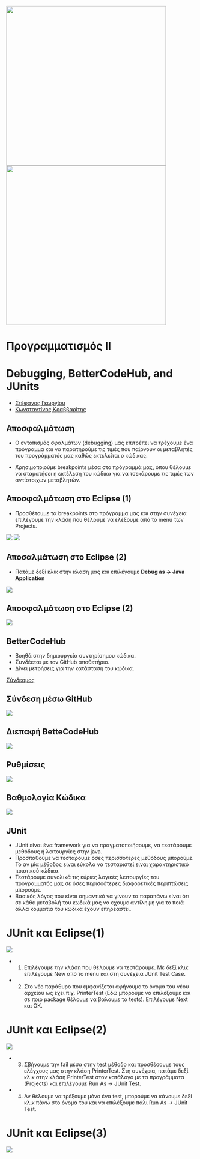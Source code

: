 <img src="media/AUEB_logo.jpg" width="425" /> <img src="media/BA_Lab.png" width="425" />
# Προγραμματισμός ΙΙ
# Debugging, BetterCodeHub, and JUnits

* [Στέφανος Γεωργίου](https://www.balab.aueb.gr/stefanos-georgiou.html)
* [Κωνσταντίνος Κραββαρίτης](https://www.balab.aueb.gr/konstantinos-kravvaritis.html)


## Αποσφαλμάτωση

* Ο εντοπισμός σφαλμάτων (debugging) μας επιτρέπει να τρέχουμε ένα 
πρόγραμμα και να παρατηρούμε τις τιμές που παίρνουν οι μεταβλητές 
του προγράμματός μας καθώς εκτελείται ο κώδικας.

* Χρησιμοποιούμε breakpoints μέσα στο πρόγραμμά μας, όπου θέλουμε 
να σταματήσει η εκτέλεση του κώδικα για να τσεκάρουμε τις τιμές 
των αντίστοιχων μεταβλητών.


## Αποσφαλμάτωση στο Eclipse (1)

* Προσθέτουμε τα breakpoints στο πρόγραμμα μας και στην συνέχεια 
επιλέγουμε την κλάση που θέλουμε να ελέξουμε από το menu των  Projects.

![](media/debugging_2.png)
![](media/debugging_3.png)


## Αποσαλμάτωση στο Eclipse (2)

* Πατάμε δεξί κλικ στην κλαση μας και επιλέγουμε **Debug as -> Java Application**

![](media/debugging_1.png)


## Αποσφαλμάτωση στο Eclipse (2)

![](media/Debugging_5.png)


## BetterCodeHub

* Βοηθά στην δημιουργεία συντηρίσημου κώδικα.
* Συνδέεται με τον GitHub αποθετήριο. 
* Δίνει μετρήσεις για την κατάσταση του κώδικα.

[Σύνδεσμος](https://bettercodehub.com/)


## Σύνδεση μέσω GitHub

![](media/BetterCodeHub_1.png)


## Διεπαφή BetteCodeHub

![](media/BetterCodeHub_2.png)


## Ρυθμίσεις

![](media/BetterCodeHub_3.png)


## Βαθμολογία Κώδικα

![](media/BetterCode_Hub_4_resize.png)


## JUnit

* JUnit είναι ένα framework για να πραγματοποιήσουμε, να τεστάρουμε 
μεθόδους ή λειτουργίες στην java.
* Προσπαθούμε να τεστάρουμε όσες περισσότερες μεθόδους μπορούμε. Το αν μία
μέθοδος είναι εύκολο να τεσταριστεί είναι χαρακτηριστικό ποιοτικού κώδικα.
* Τεστάρουμε συνολικά τις κύριες λογικές λειτουργίες του προγραμματός μας σε
όσες περισοότερες διαφορετικές περιπτώσεις μπορούμε.
* Βασικός λόγος που είναι σημαντικό να γίνουν τα παραπάνω είναι ότι σε κάθε
μεταβολή του κωδικά μας να εχουμε αντίληψη για το ποιά άλλα κομμάτια του κώδικα
έχουν επηρεαστεί.


# JUnit και Eclipse(1)

![](media/junit1.png)


* 1. Επιλέγουμε την κλάση που θέλουμε να τεστάρουμε. Με δεξί κλικ επιλέγουμε New
από το menu και στη συνέχεια JUnit Test Case.
* 2. Στο νέο παράθυρο που εμφανίζεται αφήνουμε το όνομα του νέου αρχείου
ως έχει π.χ. PrinterTest (Εδώ μπορούμε να επιλέξουμε και σε ποιό package θέλουμε
να βαλουμε τα tests). Eπιλέγουμε Next και ΟΚ.


# JUnit και Eclipse(2)

![](media/junit2.png)


* 3. Σβήνουμε την fail μέσα στην test μέθοδο και προσθέσουμε τους ελέγχους
μας στην κλάση PrinterTest. Στη συνέχεια, πατάμε δεξί κλικ στην κλάση PrinterTest
στον κατάλογο με τα προγράμματα (Projects) και επιλέγουμε
Run As -> JUnit Test.
* 4. Αν θέλουμε να τρέξουμε μόνο ένα test, μπορούμε να κάνουμε δεξί κλικ πάνω
στο όνομα του και να επιλέξουμε πάλι
Run As -> JUnit Test.


# JUnit και Eclipse(3)

![](media/junit3.png)

